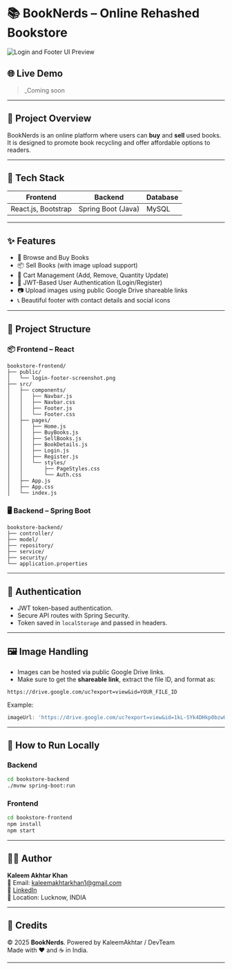 # 📚 BookNerds – Online Rehashed Bookstore

![Login and Footer UI Preview](./frontend/public/login-footer-screenshot.png)

## 🌐 Live Demo
> _Coming soon

---

## 📌 Project Overview
BookNerds is an online platform where users can **buy** and **sell** used books. It is designed to promote book recycling and offer affordable options to readers.

---

## 🧩 Tech Stack

| Frontend | Backend | Database |
|----------|---------|----------|
| React.js, Bootstrap | Spring Boot (Java) | MySQL |

---

## ✨ Features
- 🛒 Browse and Buy Books
- 📦 Sell Books (with image upload support)
- 🧾 Cart Management (Add, Remove, Quantity Update)
- 🔐 JWT-Based User Authentication (Login/Register)
- 📷 Upload images using public Google Drive shareable links
- 📞 Beautiful footer with contact details and social icons

---

## 📁 Project Structure

### 📦 Frontend – React
```
bookstore-frontend/
├── public/
│   └── login-footer-screenshot.png
├── src/
│   ├── components/
│   │   ├── Navbar.js
│   │   ├── Navbar.css
│   │   ├── Footer.js
│   │   └── Footer.css
│   ├── pages/
│   │   ├── Home.js
│   │   ├── BuyBooks.js
│   │   ├── SellBooks.js
│   │   ├── BookDetails.js
│   │   ├── Login.js
│   │   ├── Register.js
│   │   └── styles/
│   │       ├── PageStyles.css
│   │       └── Auth.css
│   ├── App.js
│   ├── App.css
│   └── index.js
```

### 🖥️ Backend – Spring Boot
```
bookstore-backend/
├── controller/
├── model/
├── repository/
├── service/
├── security/
└── application.properties
```

---

## 🔐 Authentication
- JWT token-based authentication.
- Secure API routes with Spring Security.
- Token saved in `localStorage` and passed in headers.

---

## 🖼️ Image Handling
- Images can be hosted via public Google Drive links.
- Make sure to get the **shareable link**, extract the file ID, and format as:

```
https://drive.google.com/uc?export=view&id=YOUR_FILE_ID
```

Example:
```js
imageUrl: 'https://drive.google.com/uc?export=view&id=1kL-SYk4DHkp0bzwUEhJGz0wKCtBqJlqa'
```

---

## 🧪 How to Run Locally
### Backend
```bash
cd bookstore-backend
./mvnw spring-boot:run
```
### Frontend
```bash
cd bookstore-frontend
npm install
npm start
```

---

## 🧑‍💻 Author
**Kaleem Akhtar Khan**  
📧 Email: kaleemakhtarkhan1@gmail.com  
🔗 [LinkedIn](https://www.linkedin.com/in/kaleem-akhtar-khan-3075092b6/)  
📍 Location: Lucknow, INDIA  

---

## 🫶 Credits
© 2025 **BookNerds**. Powered by KaleemAkhtar / DevTeam  
Made with ❤️ and ☕ in India.

---
